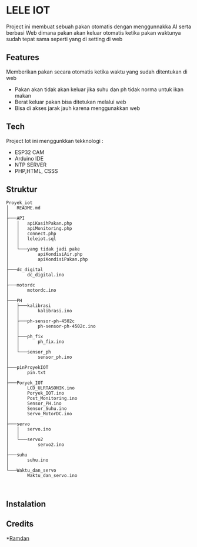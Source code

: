 # LELE IOT

Project ini membuat sebuah pakan otomatis dengan menggunnakka AI serta berbasi Web dimana pakan akan keluar otomatis ketika pakan waktunya sudah tepat sama seperti yang di setting di web

## Features
Memberikan pakan secara otomatis ketika waktu yang sudah ditentukan di web
* Pakan akan tidak akan keluar jika suhu dan ph tidak norma untuk ikan makan
* Berat keluar pakan bisa ditetukan melalui web
* Bisa di akses jarak jauh karena menggunakkan web

## Tech
Project Iot ini menggunkkan tekknologi :
 * ESP32 CAM
 * Arduino IDE
 * NTP SERVER
 * PHP,HTML, CSSS
 
## Struktur
```
Proyek_iot
│   README.md
│
├───API
│   │   apiKasihPakan.php
│   │   apiMonitoring.php
│   │   connect.php
│   │   leleiot.sql
│   │
│   └───yang tidak jadi pake
│           apiKondisiAir.php
│           apiKondisiPakan.php
│
├───dc_digital
│       dc_digital.ino
│
├───motordc
│       motordc.ino
│
├───PH
│   ├───kalibrasi
│   │       kalibrasi.ino
│   │
│   ├───ph-sensor-ph-4502c
│   │       ph-sensor-ph-4502c.ino
│   │
│   ├───ph_fix
│   │       ph_fix.ino
│   │
│   └───sensor_ph
│           sensor_ph.ino
│
├───pinProyekIOT
│       pin.txt
│
├───Poryek_IOT
│       LCD_ULRTASONIK.ino
│       Poryek_IOT.ino
│       Post_Monitoring.ino
│       Sensor_PH.ino
│       Sensor_Suhu.ino
│       Servo_MotorDC.ino
│
├───servo
│   │   servo.ino
│   │
│   └───servo2
│           servo2.ino
│
├───suhu
│       suhu.ino
│
└───Waktu_dan_servo
        Waktu_dan_servo.ino



```
## Instalation

## Credits
*[Ramdan](https://www.linkedin.com/in/onlyramdan/)


